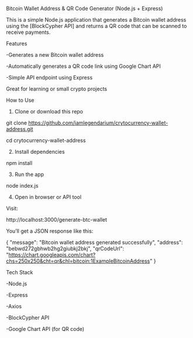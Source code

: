 Bitcoin Wallet Address & QR Code Generator (Node.js + Express)

This is a simple Node.js application that generates a Bitcoin wallet address using the [BlockCypher API] and returns a QR code that can be scanned to receive payments.

Features

-Generates a new Bitcoin wallet address

-Automatically generates a QR code link using Google Chart API

-Simple API endpoint using Express

Great for learning or small crypto projects

How to Use

1. Clone or download this repo

git clone https://github.com/iamlegendarium/crytocurrency-wallet-address.git

cd crytocurrency-wallet-address

2. Install dependencies

npm install

3. Run the app

node index.js

4. Open in browser or API tool

Visit:

http://localhost:3000/generate-btc-wallet

You’ll get a JSON response like this:

{
  "message": "Bitcoin wallet address generated successfully",
  "address": "bebwd272gbhwb2hg2giubkj2bkj",
  "qrCodeUrl": "https://chart.googleapis.com/chart?chs=250x250&cht=qr&chl=bitcoin:1ExampleBitcoinAddress"
}

Tech Stack

-Node.js

-Express

-Axios

-BlockCypher API

-Google Chart API (for QR code)
